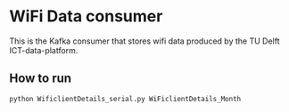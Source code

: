 # WiFi Data consumer
This is the Kafka consumer that stores wifi data produced by the TU Delft ICT-data-platform.

## How to run
`python WificlientDetails_serial.py WiFiclientDetails_Month`
